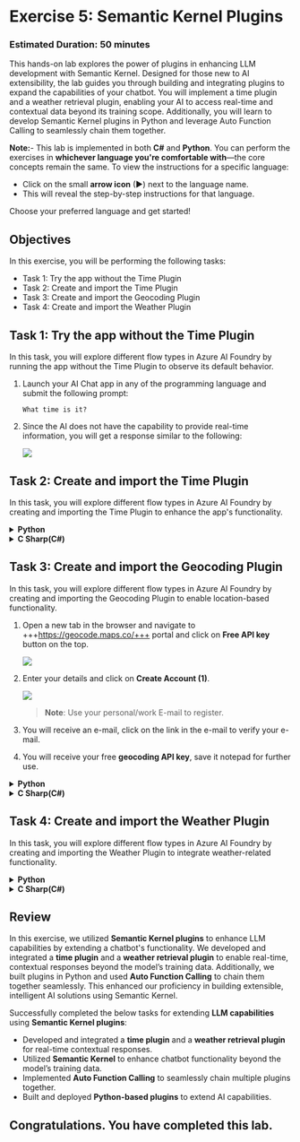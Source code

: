 # Exercise 5: Semantic Kernel Plugins

### Estimated Duration: 50 minutes

This hands-on lab explores the power of plugins in enhancing LLM development with Semantic Kernel. Designed for those new to AI extensibility, the lab guides you through building and integrating plugins to expand the capabilities of your chatbot. You will implement a time plugin and a weather retrieval plugin, enabling your AI to access real-time and contextual data beyond its training scope. Additionally, you will learn to develop Semantic Kernel plugins in Python and leverage Auto Function Calling to seamlessly chain them together.

**Note:**- This lab is implemented in both **C#** and **Python**. You can perform the exercises in **whichever language you're comfortable with**—the core concepts remain the same. To view the instructions for a specific language:
- Click on the small **arrow icon** (▶) next to the language name.
- This will reveal the step-by-step instructions for that language.

Choose your preferred language and get started!

## Objectives
In this exercise, you will be performing the following tasks:
- Task 1: Try the app without the Time Plugin
- Task 2: Create and import the Time Plugin
- Task 3: Create and import the Geocoding Plugin
- Task 4: Create and import the Weather Plugin

## Task 1: Try the app without the Time Plugin

In this task, you will explore different flow types in Azure AI Foundry by running the app without the Time Plugin to observe its default behavior.

1. Launch your AI Chat app in any of the programming language and submit the following prompt:
    ```
    What time is it?
    ```
2. Since the AI does not have the capability to provide real-time information, you will get a response similar to the following:

    ![](./media/image_043.png)

## Task 2: Create and import the Time Plugin

In this task, you will explore different flow types in Azure AI Foundry by creating and importing the Time Plugin to enhance the app's functionality.

<details>
<summary><strong>Python</strong></summary>

1. Navigate to `Python>src>plugins` directory and create a new file named **time_plugin.py (1)**.

    ![](./media/image_044.png)
1. Add the following code in the file: 

    ```
    from datetime import datetime
    from typing import Annotated
    from semantic_kernel.functions import kernel_function

    class TimePlugin:
        @kernel_function()
        def current_time(self) -> str:
            return datetime.now().strftime("%Y-%m-%d %H:%M:%S")

        @kernel_function()
        def get_year(self, date_str: Annotated[str, "The date string in format YYYY-MM-DD"] = None) -> str:
            if date_str is None:
                return str(datetime.now().year)
            
            try:
                date_obj = datetime.strptime(date_str, "%Y-%m-%d")
                return str(date_obj.year)
            except ValueError:
                return "Invalid date format. Please use YYYY-MM-DD."

        @kernel_function()
        def get_month(self, date_str: Annotated[str, "The date string in format YYYY-MM-DD"] = None) -> str:
            if date_str is None:
                return datetime.now().strftime("%B")
            
            try:
                date_obj = datetime.strptime(date_str, "%Y-%m-%d")
                return date_obj.strftime("%B")  # Full month name
            except ValueError:
                return "Invalid date format. Please use YYYY-MM-DD."

        @kernel_function()
        def get_day_of_week(self, date_str: Annotated[str, "The date string in format YYYY-MM-DD"] = None) -> str:
            if date_str is None:
                return datetime.now().strftime("%A")
            
            try:
                date_obj = datetime.strptime(date_str, "%Y-%m-%d")
                return date_obj.strftime("%A")  # Full weekday name
            except ValueError:
                return "Invalid date format. Please use YYYY-MM-DD."
    ```
1. Save the file.
1. Navigate to `Python>src` directory and open **chat.py** file.

    ![](./media/image_030.png)
1. Add the following code in the `#Import Modules` section of the file.
    ```
    from semantic_kernel.connectors.ai.open_ai.prompt_execution_settings.azure_chat_prompt_execution_settings import (
        AzureChatPromptExecutionSettings,
    )
    from plugins.time_plugin import TimePlugin
    ```
    
    ![](./media/image_045.png)
1. Add the following code in the `#Challenge 03 - Create Prompt Execution Settings` section of the file.
    ```
    execution_settings = AzureChatPromptExecutionSettings()
    execution_settings.function_choice_behavior = FunctionChoiceBehavior.Auto()
    logger.info("Automatic function calling enabled")
    ```

    ![](./media/image_046.png)
1. Add the following code in the `# Placeholder for Time plugin` section of the file.
    ```
    time_plugin = TimePlugin()
    kernel.add_plugin(time_plugin, plugin_name="TimePlugin")
    logger.info("Time plugin loaded")
    ```

    ![](./media/placeholder.png)

1. Search (using Ctrl+F) and remove the following piece of code from the file as we will enable automatic function calling and this is no longer required:
    ```
    execution_settings = kernel.get_prompt_execution_settings_from_service_id("chat-service")
    ```
    >**Note**: You need to remove it from two code blocks, one will be inside **def initialize_kernel():** function and another will be in **global chat_history** code block.
1. In case you encounter any indentation error, use the code from the following URL:
    ```
    https://raw.githubusercontent.com/CloudLabsAI-Azure/ai-developer/refs/heads/prod/CodeBase/python/lab-03_time_plugin.py
    ```
1. Save the file.
1. Right click on `Python>src` in the left pane and select **Open in Integrated Terminal**.

    ![](./media/image_035.png)
1. Use the following command to run the app:
    ```
    streamlit run app.py
    ```
1. If the app does not open automatically in the browser, you can access it using the following **URL**:
    ```
    http://localhost:8501
    ```
1. Submit the following prompt:
    ```
    What time is it?
    ```
1. Since the AI have the **Time Plugin**, it will be able to provide real-time information, you will get a response similar to the following:

    ![](./media/image_048.png)
</details>

<details>
<summary><strong>C Sharp(C#)</strong></summary>

1. Navigate to `Dotnet>src>BlazorAI>Plugins` directory and create a new file named **TimePlugin.cs**.

    ![](./media/image_049.png)
1. Add the following code in the file:
    ```
    using System;
    using System.ComponentModel;
    using System.Globalization;
    using Microsoft.SemanticKernel;

    namespace BlazorAI.Plugins
    {
        public class TimePlugin
        {        
            [KernelFunction("current_time")]
            [Description("Gets the current date and time from the server. Use this directly when the user asks what time it is or wants to know the current date.")]
            public string CurrentTime()
            {
                return DateTime.Now.ToString("yyyy-MM-dd HH:mm:ss");
            }

            [KernelFunction("get_current_time")]
            [Description("Gets the current date and time from the server's system clock. Use this directly without asking the user for their location.")]
            public string GetCurrentTime()
            {
                return DateTime.Now.ToString("yyyy-MM-dd HH:mm:ss");
            }
            
            [KernelFunction("get_year")]
            [Description("Extract the year from a date string or get the current year from the system clock. Examples: 'What year is it now?' or 'What year is 2023-05-15?'")]
            public string GetYear(
                [Description("The date string. Accepts formats like YYYY-MM-DD, MM/DD/YYYY, etc. If not provided, uses the server's current date.")] 
                string? dateStr = null)
            {
                if (string.IsNullOrEmpty(dateStr))
                {
                    return DateTime.Now.Year.ToString();
                }

                DateTime date;
                if (TryParseDate(dateStr, out date))
                {
                    return date.Year.ToString();
                }
                
                return $"Could not parse '{dateStr}' as a valid date. Please provide a date in a standard format like YYYY-MM-DD or MM/DD/YYYY.";
            }
            
            [KernelFunction("get_month")]
            [Description("Extract the month name from a date string or get the current month from the system clock. Examples: 'What month is it now?' or 'What month is 2023-05-15?'")]
            public string GetMonth(
                [Description("The date string. Accepts formats like YYYY-MM-DD, MM/DD/YYYY, etc. If not provided, uses the server's current date.")] 
                string? dateStr = null)
            {
                if (string.IsNullOrEmpty(dateStr))
                {
                    return DateTime.Now.ToString("MMMM");
                }
                
                DateTime date;
                if (TryParseDate(dateStr, out date))
                {
                    return date.ToString("MMMM"); // Full month name
                }
                
                return $"Could not parse '{dateStr}' as a valid date. Please provide a date in a standard format like YYYY-MM-DD or MM/DD/YYYY.";
            }
            
            [KernelFunction("get_day_of_week")]
            [Description("Get the day of week from the server's system clock or for a specific date. Examples: 'What day is it today?' or 'What day of the week is 2023-05-15?'")]
            public string GetDayOfWeek(
                [Description("The date string. Accepts formats like YYYY-MM-DD, MM/DD/YYYY, etc. If not provided, uses the server's current date.")] 
                string? dateStr = null)
            {
                if (string.IsNullOrEmpty(dateStr))
                {
                    return DateTime.Now.ToString("dddd");
                }
                
                DateTime date;
                if (TryParseDate(dateStr, out date))
                {
                    return date.ToString("dddd"); // Full day name
                }
                
                return $"Could not parse '{dateStr}' as a valid date. Please provide a date in a standard format like YYYY-MM-DD or MM/DD/YYYY.";
            }

            private bool TryParseDate(string dateStr, out DateTime result)
            {
                string[] formats = { 
                    "yyyy-MM-dd", "MM/dd/yyyy", "dd/MM/yyyy", 
                    "M/d/yyyy", "d/M/yyyy", "MMM d, yyyy", 
                    "MMMM d, yyyy", "yyyy/MM/dd", "dd-MMM-yyyy"
                };
                
                return DateTime.TryParseExact(
                    dateStr, 
                    formats, 
                    CultureInfo.InvariantCulture,
                    DateTimeStyles.None, 
                    out result) || DateTime.TryParse(dateStr, out result);
            }
        }
    }
    ```
1. Save the file.
1. Navigate to `Dotnet>src>BlazorAI>Components>Pages` directory and open **Chat.razor.cs** file.

    ![](./media/image_038.png)
1. Add the following code in the `// Import Models` section of the file.
    ```
    using Microsoft.SemanticKernel.Connectors.OpenAI;
    using BlazorAI.Plugins;
    using System;
    ```

    ![](./media/image_050.png)
1. Search **private Kernel? kernel;** (using Ctrl+F)  and add the following piece of code below it:
    ```
    private OpenAIPromptExecutionSettings? promptSettings;
    ```

    ![](./media/image_051.png)
1. Search **chatHistory = [];** (using Ctrl+F)  and replace the line with the following piece of code:
    ```
    chatHistory = new ChatHistory();
    ```

    ![](./media/focus9.png)
1. Add the following code in the `// Challenge 03 - Create OpenAIPromptExecutionSettings` (1) section of the file.
    ```
    promptSettings = new OpenAIPromptExecutionSettings
    {
        ToolCallBehavior = ToolCallBehavior.AutoInvokeKernelFunctions,
        Temperature = 0.7,
        TopP = 0.95,
        MaxTokens = 800
    };
    ```

    ![](./media/image_053.png)
1. Add the following code in the `// Challenge 03 - Add Time Plugin` section of the file.
    ```
    var timePlugin = new Plugins.TimePlugin();
    kernel.ImportPluginFromObject(timePlugin, "TimePlugin");
    ```

    ![](./media/image_054.png)
1. Search **var assistantResponse = await chatCompletionService.GetChatMessageContentAsync** (using Ctrl+F)  and add the following line of code between chatHistory and kernel:
    ```
    executionSettings: promptSettings,
    ```
    >**Note**: The final piece of code will be similar to the code below:
    ```
    var assistantResponse = await chatCompletionService.GetChatMessageContentAsync(
        chatHistory: chatHistory,
        executionSettings: promptSettings,
        kernel: kernel);
    ```
    
    ![](./media/image_055.png)
1. In case you encounter any indentation error, use the code from the following URL:
    ```
    https://raw.githubusercontent.com/CloudLabsAI-Azure/ai-developer/refs/heads/prod/CodeBase/c%23/lab-03_time_plugin.cs
    ```
1. Save the file.
1. Right click on `Dotnet>src>Aspire>Aspire.AppHost` in the left pane and select **Open in Integrated Terminal**.

    ![](./media/image_040.png)

     > **Note**: Close all the running powershell sessions in the Visual Studio Code terminal & all the tabs in the browser before running `dotnet run`.

1. Use the following command to run the app:
    ```
    dotnet run
    ```
1. Open a new tab in browser and navigate to the link for **blazor-aichat** i.e **https://localhost:7118/**.
1. Submit the following prompt:
    ```
    What time is it?
    ```
1. Since the AI have the **Time Plugin**, it will be able to provide real-time information, you will get a response similar to the following:

    ![](./media/image_056.png)
</details>

## Task 3: Create and import the Geocoding Plugin

In this task, you will explore different flow types in Azure AI Foundry by creating and importing the Geocoding Plugin to enable location-based functionality.

1. Open a new tab in the browser and navigate to +++https://geocode.maps.co/+++ portal and click on **Free API key** button on the top.

    ![](./media/image_057.png)
1. Enter your details and click on **Create Account (1)**.

    ![](./media/image_058.png)

     > **Note**: Use your personal/work E-mail to register.

1. You will receive an e-mail, click on the link in the e-mail to verify your e-mail.
1. You will receive your free **geocoding API key**, save it notepad for further use.

<details>
<summary><strong>Python</strong></summary>

1. Navigate to `Python>src` directory and open **.env** file.

    ![](./media/image_026.png)
1. Paste the geocoding API key you received just now via e-mail besides `GEOCODING_API_KEY`.

    ![](./media/image_059.png)
    >Note:- Ensure that every value in the **.env** file is enclosed in **double quotes (")**.
1. Save the file.
1. Navigate to `Python>src` directory and open **chat.py** file.

    ![](./media/image_030.png)
1. Add the following code in the `#Import Modules` section of the file.
    ```
    from plugins.geo_coding_plugin import GeoPlugin
    ```

    ![](./media/image_030.png)
1. Add the following code in the `# Placeholder for Time plugin` section, after the **time plugin** in the file.
    ```
    kernel.add_plugin(
        GeoPlugin(),
        plugin_name="GeoLocation",
    )
    logger.info("GeoLocation plugin loaded")
    ```

    ![](./media/image_061.png)
1. In case you encounter any indentation error, use the code from the following URL:
    ```
    https://raw.githubusercontent.com/CloudLabsAI-Azure/ai-developer/refs/heads/prod/CodeBase/python/lab-03_geo_coding.py
    ```
1. Save the file.
1. Right click on `Python>src` in the left pane and select **Open in Integrated Terminal**.

    ![](./media/image_035.png)
1. Use the following command to run the app:
    ```
    streamlit run app.py
    ```
1. If the app does not open automatically in the browser, you can access it using the following **URL**:
    ```
    http://localhost:8501
    ```
1. Submit the following prompt:
    ```
    What are the geo-coordinates for Tampa, FL
    ```
1. Since the AI have the **Geocoding Plugin**, it will be able to provide real-time information, you will get a response similar to the following:

    ![](./media/image_062.png)
</details>

<details>
<summary><strong>C Sharp(C#)</strong></summary>

1. Navigate to `Dotnet>src>BlazorAI` directory and open **appsettings.json** file.

    ![](./media/image_028.png)
1. Paste the geocoding API key you received just now via e-mail besides `GEOCODING_API_KEY`.

    ![](./media/image_063.png)
    >Note:- Ensure that every value in the **appsettings.json** file is enclosed in **double quotes (")**.
1. Save the file.
1. Navigate to `Dotnet>src>BlazorAI>Components>Pages` directory and open **Chat.razor.cs** file.

    ![](./media/image_038.png)
1. Add the following code in the `// Challenge 03 - Add Time Plugin` section, after the **time plugin** in the file.
    ```
    var geocodingPlugin = new GeocodingPlugin(
        kernel.Services.GetRequiredService<IHttpClientFactory>(), 
        Configuration);
    kernel.ImportPluginFromObject(geocodingPlugin, "GeocodingPlugin");
    ```

    ![](./media/image_064.png)
1. In case you encounter any indentation error, use the code from the following URL:
    ```
    https://raw.githubusercontent.com/CloudLabsAI-Azure/ai-developer/refs/heads/prod/CodeBase/c%23/lab-03_geo_coding.cs
    ```
1. Save the file.
1. Right click on `Dotnet>src>Aspire>Aspire.AppHost` in the left pane and select **Open in Integrated Terminal**.

    ![](./media/image_040.png)

     > **Note**: Close all the running powershell sessions in the Visual Studio Code terminal & all the tabs in the browser before running `dotnet run`.

1. Use the following command to run the app:
    ```
    dotnet run
    ```
1. Open a new tab in browser and navigate to the link for **blazor-aichat** i.e **https://localhost:7118/**
1. Submit the following prompt:
    ```
    What are the geo-coordinates for Tampa, FL
    ```
1. Since the AI have the **Geocoding Plugin**, it will be able to provide real-time information, you will get a response similar to the following:
    ```
    The geo-coordinates for Tampa, FL are:

    Latitude: 27.9477595
    Longitude: -82.458444 
    ```

    ![](./media/image_065.png)

</details>

## Task 4: Create and import the Weather Plugin

In this task, you will explore different flow types in Azure AI Foundry by creating and importing the Weather Plugin to integrate weather-related functionality.

<details>
<summary><strong>Python</strong></summary>

1. Navigate to `Python>src>plugins` directory and create a new file named **weather_plugin.py**.

    ![](./media/image_066.png)
1. Add the following code in the file:
    ```
    from typing import Annotated
    import requests
    from semantic_kernel.functions import kernel_function
    import json
    from datetime import datetime, timedelta

    class WeatherPlugin:
        @kernel_function(description="Get weather forecast for a location up to 16 days in the future")
        def get_forecast_weather(self, 
                                latitude: Annotated[float, "Latitude of the location"],
                                longitude: Annotated[float, "Longitude of the location"],
                                days: Annotated[int, "Number of days to forecast (up to 16)"] = 16):
            
            # Ensure days is within valid range (API supports up to 16 days)
            if days > 16:
                days = 16
            
            url = (f"https://api.open-meteo.com/v1/forecast"
                f"?latitude={latitude}&longitude={longitude}"
                f"&daily=temperature_2m_max,temperature_2m_min,precipitation_sum,precipitation_probability_max,weather_code"
                f"&amp;current=temperature_2m,relative_humidity_2m,apparent_temperature,precipitation,weather_code,wind_speed_10m"
                f"&temperature_unit=fahrenheit&wind_speed_unit=mph&precipitation_unit=inch"
                f"&forecast_days={days}&timezone=auto")
            
            try:
                response = requests.get(url)
                response.raise_for_status()
                data = response.json()
                
                daily = data.get('daily', {})
                times = daily.get('time', [])
                max_temps = daily.get('temperature_2m_max', [])
                min_temps = daily.get('temperature_2m_min', [])
                precip_sums = daily.get('precipitation_sum', [])
                precip_probs = daily.get('precipitation_probability_max', [])
                weather_codes = daily.get('weather_code', [])
                
                forecasts = []
                for i in range(len(times)):
                    # Convert date string to datetime object for day name
                    date_obj = datetime.strptime(times[i], "%Y-%m-%d")
                    day_name = date_obj.strftime("%A, %B %d")
                    
                    weather_desc = self._get_weather_description(weather_codes[i])
                    
                    forecast = {
                        "date": times[i],
                        "day": day_name,
                        "high_temp": f"{max_temps[i]}°F",
                        "low_temp": f"{min_temps[i]}°F",
                        "precipitation": f"{precip_sums[i]} inches",
                        "precipitation_probability": f"{precip_probs[i]}%",
                        "conditions": weather_desc
                    }
                    forecasts.append(forecast)
                
                result = {
                    "location_coords": f"{latitude}, {longitude}",
                    "forecast_days": len(forecasts),
                    "forecasts": forecasts
                }
                
                # For more concise output in chat
                return json.dumps(result, indent=2)
            except Exception as e:
                return f"Error fetching forecast weather: {str(e)}"
        
        def _get_weather_description(self, code):
            weather_codes = {
                0: "Clear sky",
                1: "Mainly clear", 2: "Partly cloudy", 3: "Overcast",
                45: "Fog", 48: "Depositing rime fog",
                51: "Light drizzle", 53: "Moderate drizzle", 55: "Dense drizzle",
                56: "Light freezing drizzle", 57: "Dense freezing drizzle",
                61: "Slight rain", 63: "Moderate rain", 65: "Heavy rain",
                66: "Light freezing rain", 67: "Heavy freezing rain",
                71: "Slight snow fall", 73: "Moderate snow fall", 75: "Heavy snow fall",
                77: "Snow grains",
                80: "Slight rain showers", 81: "Moderate rain showers", 82: "Violent rain showers",
                85: "Slight snow showers", 86: "Heavy snow showers",
                95: "Thunderstorm", 96: "Thunderstorm with slight hail", 99: "Thunderstorm with heavy hail"
            }
            return weather_codes.get(code, "Unknown")
    ```
1. Save the file.
1. Navigate to `Python>src` directory and open **chat.py** file.

    ![](./media/image_030.png)
1. Add the following code in the `#Import Modules` section of the file.
    ```
    from plugins.weather_plugin import WeatherPlugin
    ```

    ![](./media/image_067.png)
1. Add the following code in the `# Placeholder for Time plugin` section, after the **Geocoding plugin** in the file.
    ```
    kernel.add_plugin(
        WeatherPlugin(),
        plugin_name="Weather",
    )
    logger.info("Weather plugin loaded")
    ```

    ![](./media/image_068.png)
1. In case you encounter any indentation error, use the code from the following URL:
    ```
    https://raw.githubusercontent.com/CloudLabsAI-Azure/ai-developer/refs/heads/prod/CodeBase/python/lab-03_weather.py
    ```
1. Save the file.
1. Right click on `Python>src` in the left pane and select **Open in Integrated Terminal**.

    ![](./media/image_035.png)
1. Use the following command to run the app:
    ```
    streamlit run app.py
    ```
1. If the app does not open automatically in the browser, you can access it using the following **URL**:
    ```
    http://localhost:8501
    ```
1. Submit the following prompt:
    ```
    What is today's weather in San Francisco?
    ```
1. You will receive a response similar to the one shown below:

    ![](./media/image_069.png)

    The AI will perform the following plan to answer the question but may do so in a different order or different set of functions:

    1️⃣ The AI should ask Semantic Kernel to call the GetDate function on the Time Plugin to get today's date in order to calculate the number of days until next Thursday

    2️⃣ Because the Weather Forecast requires a Latitude and Longitude, the AI should instruct Semantic Kernel to call the GetLocation function on the Geocoding Plugin to get the coordinates for San Francisco

    3️⃣ Finally, the AI should ask Semantic Kernel to call the GetWeatherForecast function on the Weather Plugin passing in the current date/time and Lat/Long to get the weather forecast for Next Thursday (expressed as the number of days in the future) at the coordinates for San Francisco

    A simplified sequence diagram between Semantic Kernel and AI is shown below:

    ![](./media/seq_diag.png)

</details>
<details>
<summary><strong>C Sharp(C#)</strong></summary>

1. Navigate to `Dotnet>src>BlazorAI>Plugins` directory and create a new file named **WeatherPlugin.cs**.

    ![](./media/image_070.png)
1. Add the following code in the file:
    ```
    using System;
    using System.Collections.Generic;
    using System.ComponentModel;
    using System.Globalization;
    using System.Net.Http;
    using System.Text.Json;
    using System.Threading.Tasks;
    using Microsoft.SemanticKernel;

    namespace BlazorAI.Plugins
    {
        public class WeatherPlugin
        {
            private readonly IHttpClientFactory _httpClientFactory;

            public WeatherPlugin(IHttpClientFactory httpClientFactory)
            {
                _httpClientFactory = httpClientFactory;
            }

            [KernelFunction("GetWeatherForecast")]
            [Description("Get weather forecast for a location up to 16 days in the future")]
            public async Task<string> GetWeatherForecastAsync(
                [Description("Latitude of the location")] double latitude,
                [Description("Longitude of the location")] double longitude,
                [Description("Number of days to forecast (up to 16)")] int days = 16)
            {
                // Ensure days is within valid range (API supports up to 16 days)
                if (days > 16)
                    days = 16;

                var url = $"https://api.open-meteo.com/v1/forecast" +
                        $"?latitude={latitude}&longitude={longitude}" +
                        $"&daily=temperature_2m_max,temperature_2m_min,precipitation_sum,precipitation_probability_max,weather_code" +
                        $"&amp;current=temperature_2m,relative_humidity_2m,apparent_temperature,precipitation,weather_code,wind_speed_10m" +
                        $"&temperature_unit=fahrenheit&wind_speed_unit=mph&precipitation_unit=inch" +
                        $"&forecast_days={days}&timezone=auto";

                try
                {
                    var httpClient = _httpClientFactory.CreateClient();
                    var response = await httpClient.GetAsync(url);
                    response.EnsureSuccessStatusCode();
                    
                    var content = await response.Content.ReadAsStringAsync();
                    var data = JsonDocument.Parse(content);
                    
                    // Extract daily forecast data
                    var dailyElement = data.RootElement.GetProperty("daily");
                    var times = dailyElement.GetProperty("time").EnumerateArray().ToArray();
                    var maxTemps = dailyElement.GetProperty("temperature_2m_max").EnumerateArray().ToArray();
                    var minTemps = dailyElement.GetProperty("temperature_2m_min").EnumerateArray().ToArray();
                    var precipSums = dailyElement.GetProperty("precipitation_sum").EnumerateArray().ToArray();
                    var precipProbs = dailyElement.GetProperty("precipitation_probability_max").EnumerateArray().ToArray();
                    var weatherCodes = dailyElement.GetProperty("weather_code").EnumerateArray().ToArray();
                    
                    // Build a readable forecast for each day
                    var forecasts = new List<object>();
                    for (int i = 0; i < times.Length; i++)
                    {
                        // Convert date string to DateTime object for day name
                        var dateStr = times[i].GetString();
                        var dateObj = DateTime.Parse(dateStr!);
                        var dayName = dateObj.ToString("dddd, MMMM dd", CultureInfo.InvariantCulture);
                        
                        var weatherDesc = GetWeatherDescription(weatherCodes[i].GetInt32());
                        
                        var forecast = new
                        {
                            date = dateStr,
                            day = dayName,
                            high_temp = $"{maxTemps[i]}°F",
                            low_temp = $"{minTemps[i]}°F", 
                            precipitation = $"{precipSums[i]} inches",
                            precipitation_probability = $"{precipProbs[i]}%",
                            conditions = weatherDesc
                        };
                        
                        forecasts.Add(forecast);
                    }
                    
                    var result = new
                    {
                        location_coords = $"{latitude}, {longitude}",
                        forecast_days = forecasts.Count,
                        forecasts
                    };
                    
                    // For more concise output in chat
                    return JsonSerializer.Serialize(result, new JsonSerializerOptions { WriteIndented = true });
                }
                catch (Exception ex)
                {
                    return $"Error fetching forecast weather: {ex.Message}";
                }
            }
            
            [KernelFunction("GetForecastWithPlugins")]
            [Description("Gets weather forecast for any location by coordinating with Time and Geocoding plugins.")]
            public async Task<string> GetForecastWithPluginsAsync(
                [Description("The kernel instance to use for calling other plugins")] Kernel kernel,
                [Description("The location name (city, address, etc.)")] string location,
                [Description("The day of the week to get forecast for, or number of days in future")] string daySpec = "0")
            {
                try
                {
                    // Step 1: Get current date from Time Plugin
                    var dateResult = await kernel.InvokeAsync("Time", "GetDate");
                    string? todayStr = dateResult.GetValue<string>();
                    if (todayStr == null)
                    {
                        return "Could not determine the current date.";
                    }
                    DateTime today = DateTime.Parse(todayStr);
                    
                    // Step 2: Calculate target day based on specification
                    int daysInFuture;
                    if (int.TryParse(daySpec, out daysInFuture))
                    {
                        // If daySpec is a number, use it directly
                    }
                    else if (Enum.TryParse<DayOfWeek>(daySpec, true, out var targetDay))
                    {
                        // Calculate days until the next occurrence of the target day
                        daysInFuture = ((int)targetDay - (int)today.DayOfWeek + 7) % 7;
                        if (daysInFuture == 0) daysInFuture = 7; // If today is the target day, get next week
                    }
                    else
                    {
                        return $"Invalid day specification: {daySpec}. Please provide a day name or number of days.";
                    }
                    
                    // Step 3: Get location coordinates from Geocoding Plugin
                    var locationResult = await kernel.InvokeAsync("Geocoding", "GetLocation", new() { ["location"] = location });
                    string? locationJson = locationResult.GetValue<string>();
                    
                    if (locationJson == null)
                    {
                        return $"Could not get location data for: {location}";
                    }
                    
                    var locationData = JsonDocument.Parse(locationJson);
                    double latitude, longitude;
                    
                    try {
                        latitude = locationData.RootElement.GetProperty("latitude").GetDouble();
                        longitude = locationData.RootElement.GetProperty("longitude").GetDouble();
                    }
                    catch (Exception)
                    {
                        return $"Could not extract coordinates for location: {location}";
                    }
                    
                    // Step 4: Get weather forecast
                    return await GetWeatherForecastAsync(latitude, longitude, daysInFuture + 1);
                }
                catch (Exception ex)
                {
                    return $"Error coordinating weather forecast: {ex.Message}";
                }
            }

            private string GetWeatherDescription(int code)
            {
                var weatherCodes = new Dictionary<int, string>
                {
                    { 0, "Clear sky" },
                    { 1, "Mainly clear" }, { 2, "Partly cloudy" }, { 3, "Overcast" },
                    { 45, "Fog" }, { 48, "Depositing rime fog" },
                    { 51, "Light drizzle" }, { 53, "Moderate drizzle" }, { 55, "Dense drizzle" },
                    { 56, "Light freezing drizzle" }, { 57, "Dense freezing drizzle" },
                    { 61, "Slight rain" }, { 63, "Moderate rain" }, { 65, "Heavy rain" },
                    { 66, "Light freezing rain" }, { 67, "Heavy freezing rain" },
                    { 71, "Slight snow fall" }, { 73, "Moderate snow fall" }, { 75, "Heavy snow fall" },
                    { 77, "Snow grains" },
                    { 80, "Slight rain showers" }, { 81, "Moderate rain showers" }, { 82, "Violent rain showers" },
                    { 85, "Slight snow showers" }, { 86, "Heavy snow showers" },
                    { 95, "Thunderstorm" }, { 96, "Thunderstorm with slight hail" }, { 99, "Thunderstorm with heavy hail" }
                };
                
                return weatherCodes.TryGetValue(code, out var description) ? description : "Unknown";
            }
        }
    }
    ```
1. Save the file.
1. Navigate to `Dotnet>src>BlazorAI>Components>Pages` directory and open **Chat.razor.cs** file.

    ![](./media/image_038.png)
1. Add the following code in the `// Challenge 03 - Add Time Plugin` section, after the **geocoding plugin** in the file.
    ```
    var weatherPlugin = new WeatherPlugin(
        kernel.Services.GetRequiredService<IHttpClientFactory>());
        kernel.ImportPluginFromObject(weatherPlugin, "WeatherPlugin");
    ```

    ![](./media/image_071.png)
1. In case you encounter any indentation error, use the code from the following URL:
    ```
    https://raw.githubusercontent.com/CloudLabsAI-Azure/ai-developer/refs/heads/prod/CodeBase/c%23/lab-03_weather.cs
    ```
1. Save the file.
1. Right click on `Dotnet>src>Aspire>Aspire.AppHost` in the left pane and select **Open in Integrated Terminal**.

    ![](./media/image_040.png)
1. Use the following command to run the app:
    ```
    dotnet run
    ```
1. Open a new tab in browser and navigate to the link for **blazor-aichat** i.e **https://localhost:7118/**.
1. Submit the following prompt:
    ```
    What is today's weather in San Francisco?
    ```

    The AI will perform the following plan to answer the question but may do so in a different order or different set of functions:

    1️⃣ The AI should ask Semantic Kernel to call the GetDate function on the Time Plugin to get today's date in order to calculate the number of days until next Thursday

    2️⃣ Because the Weather Forecast requires a Latitude and Longitude, the AI should instruct Semantic Kernel to call the GetLocation function on the Geocoding Plugin to get the coordinates for San Francisco

    3️⃣ Finally, the AI should ask Semantic Kernel to call the GetWeatherForecast function on the Weather Plugin passing in the current date/time and Lat/Long to get the weather forecast for Next Thursday (expressed as the number of days in the future) at the coordinates for San Francisco

    A simplified sequence diagram between Semantic Kernel and AI is shown below:

    ![](./media/seq_diag.png)

</details>

## Review

In this exercise, we utilized **Semantic Kernel plugins** to enhance LLM capabilities by extending a chatbot's functionality. We developed and integrated a **time plugin** and a **weather retrieval plugin** to enable real-time, contextual responses beyond the model’s training data. Additionally, we built plugins in Python and used **Auto Function Calling** to chain them together seamlessly. This enhanced our proficiency in building extensible, intelligent AI solutions using Semantic Kernel.

Successfully completed the below tasks for extending **LLM capabilities** using **Semantic Kernel plugins**:  

- Developed and integrated a **time plugin** and a **weather retrieval plugin** for real-time contextual responses.  
- Utilized **Semantic Kernel** to enhance chatbot functionality beyond the model’s training data.  
- Implemented **Auto Function Calling** to seamlessly chain multiple plugins together.  
- Built and deployed **Python-based plugins** to extend AI capabilities.  

## Congratulations.  You have completed this lab.

